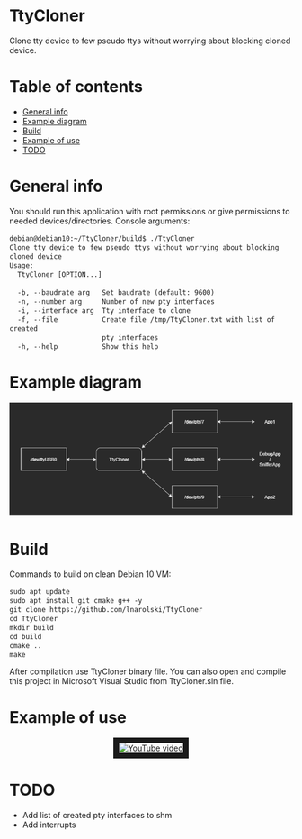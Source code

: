 

# TtyCloner
Clone tty device to few pseudo ttys without worrying about blocking cloned device.

# Table of contents

* [General info](#general-info)
* [Example diagram](#example-diagram)
* [Build](#build)
* [Example of use](#example-of-use)
* [TODO](#todo)

# General info

You should run this application with root permissions or give permissions to needed devices/directories.
Console arguments:

    debian@debian10:~/TtyCloner/build$ ./TtyCloner
    Clone tty device to few pseudo ttys without worrying about blocking cloned device
    Usage:
      TtyCloner [OPTION...]
    
      -b, --baudrate arg   Set baudrate (default: 9600)
      -n, --number arg     Number of new pty interfaces
      -i, --interface arg  Tty interface to clone
      -f, --file           Create file /tmp/TtyCloner.txt with list of created
                           pty interfaces
      -h, --help           Show this help

# Example diagram

![Example diagram](https://raw.githubusercontent.com/lnarolski/TtyCloner/master/ExampleDiagram.png)

# Build

Commands to build on clean Debian 10 VM:

    sudo apt update
    sudo apt install git cmake g++ -y
    git clone https://github.com/lnarolski/TtyCloner
    cd TtyCloner
    mkdir build
    cd build
    cmake ..
    make

After compilation use TtyCloner binary file. You can also open and compile this project in Microsoft Visual Studio from TtyCloner.sln file.

# Example of use

<p align="center">
<a href="http://www.youtube.com/watch?feature=player_embedded&v=XCdNl2k3JyM" target="_blank"><img src="https://img.youtube.com/vi/XCdNl2k3JyM/0.jpg" 
alt="YouTube video" border="10" /></a>
</p>

# TODO
- Add list of created pty interfaces to shm
- Add interrupts
